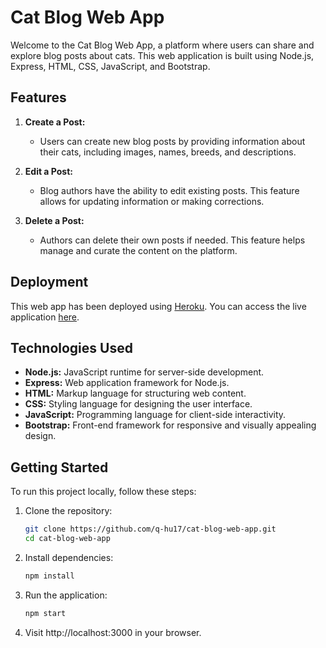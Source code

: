 # Cat Blog Web App

Welcome to the Cat Blog Web App, a platform where users can share and explore blog posts about cats. This web application is built using Node.js, Express, HTML, CSS, JavaScript, and Bootstrap.

## Features

1. **Create a Post:**

   - Users can create new blog posts by providing information about their cats, including images, names, breeds, and descriptions.

2. **Edit a Post:**

   - Blog authors have the ability to edit existing posts. This feature allows for updating information or making corrections.

3. **Delete a Post:**
   - Authors can delete their own posts if needed. This feature helps manage and curate the content on the platform.

## Deployment

This web app has been deployed using [Heroku](https://cat-web-app-9b3ca37ad614.herokuapp.com/). You can access the live application [here](#).

## Technologies Used

- **Node.js:** JavaScript runtime for server-side development.
- **Express:** Web application framework for Node.js.
- **HTML:** Markup language for structuring web content.
- **CSS:** Styling language for designing the user interface.
- **JavaScript:** Programming language for client-side interactivity.
- **Bootstrap:** Front-end framework for responsive and visually appealing design.

## Getting Started

To run this project locally, follow these steps:

1. Clone the repository:
   ```bash
   git clone https://github.com/q-hu17/cat-blog-web-app.git
   cd cat-blog-web-app
   ```
2. Install dependencies:
   ```bash
   npm install
   ```
3. Run the application:
   ```bash
   npm start
   ```
4. Visit http://localhost:3000 in your browser.
